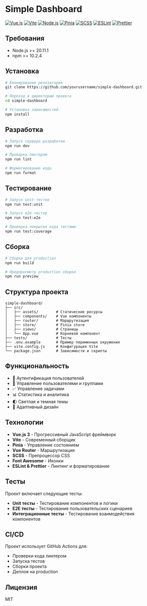 # Simple Dashboard

[![Vue.js](https://img.shields.io/badge/Vue.js-3.4.15-4FC08D?style=flat-square&logo=vue.js&logoColor=white)](https://vuejs.org/)
[![Vite](https://img.shields.io/badge/Vite-5.1.4-646CFF?style=flat-square&logo=vite&logoColor=white)](https://vitejs.dev/)
[![Node.js](https://img.shields.io/badge/Node.js-20.11.1-339933?style=flat-square&logo=node.js&logoColor=white)](https://nodejs.org/)
[![Pinia](https://img.shields.io/badge/Pinia-2.1.7-yellow?style=flat-square&logo=vue.js&logoColor=white)](https://pinia.vuejs.org/)
[![SCSS](https://img.shields.io/badge/SCSS-1.71.1-CC6699?style=flat-square&logo=sass&logoColor=white)](https://sass-lang.com/)
[![ESLint](https://img.shields.io/badge/ESLint-8.56.0-4B32C3?style=flat-square&logo=eslint&logoColor=white)](https://eslint.org/)
[![Prettier](https://img.shields.io/badge/Prettier-3.2.5-F7B93E?style=flat-square&logo=prettier&logoColor=white)](https://prettier.io/)

## Требования

- Node.js >= 20.11.1
- npm >= 10.2.4

## Установка

```bash
# Клонирование репозитория
git clone https://github.com/yourusername/simple-dashboard.git

# Переход в директорию проекта
cd simple-dashboard

# Установка зависимостей
npm install
```

## Разработка

```bash
# Запуск сервера разработки
npm run dev

# Проверка линтером
npm run lint

# Форматирование кода
npm run format
```

## Тестирование

```bash
# Запуск unit-тестов
npm run test:unit

# Запуск e2e-тестов
npm run test:e2e

# Проверка покрытия кода тестами
npm run test:coverage
```

## Сборка

```bash
# Сборка для production
npm run build

# Предпросмотр production сборки
npm run preview
```

## Структура проекта

```
simple-dashboard/
├── src/
│   ├── assets/        # Статические ресурсы
│   ├── components/    # Vue компоненты
│   ├── router/        # Маршрутизация
│   ├── store/         # Pinia store
│   ├── views/         # Страницы
│   └── App.vue        # Корневой компонент
├── tests/             # Тесты
├── .env.example       # Пример переменных окружения
├── vite.config.js     # Конфигурация Vite
└── package.json       # Зависимости и скрипты
```

## Функциональность

- 🔐 Аутентификация пользователей
- 👥 Управление пользователями и группами
- ✅ Управление задачами
- 📊 Статистика и аналитика
- 🌓 Светлая и темная темы
- 📱 Адаптивный дизайн

## Технологии

- **Vue.js 3** - Прогрессивный JavaScript фреймворк
- **Vite** - Современный сборщик
- **Pinia** - Управление состоянием
- **Vue Router** - Маршрутизация
- **SCSS** - Препроцессор CSS
- **Font Awesome** - Иконки
- **ESLint & Prettier** - Линтинг и форматирование

## Тесты

Проект включает следующие тесты:

- **Unit тесты** - Тестирование компонентов и логики
- **E2E тесты** - Тестирование пользовательских сценариев
- **Интеграционные тесты** - Тестирование взаимодействия компонентов

## CI/CD

Проект использует GitHub Actions для:

- Проверки кода линтером
- Запуска тестов
- Сборки проекта
- Деплоя на production

## Лицензия

MIT
